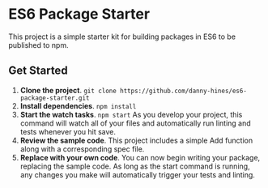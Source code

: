 # ES6 Package Starter

This project is a simple starter kit for building packages in ES6 to be published to npm.

## Get Started
1. **Clone the project**. `git clone https://github.com/danny-hines/es6-package-starter.git`
2. **Install dependencies**. `npm install`
3. **Start the watch tasks**. `npm start`
As you develop your project, this command will watch all of your files and automatically run linting and tests whenever you hit save.
4. **Review the sample code**. This project includes a simple Add function along with a corresponding spec file.
5. **Replace with your own code**. You can now begin writing your package, replacing the sample code. As long as the start command is running, any changes you make will automatically trigger your tests and linting.
